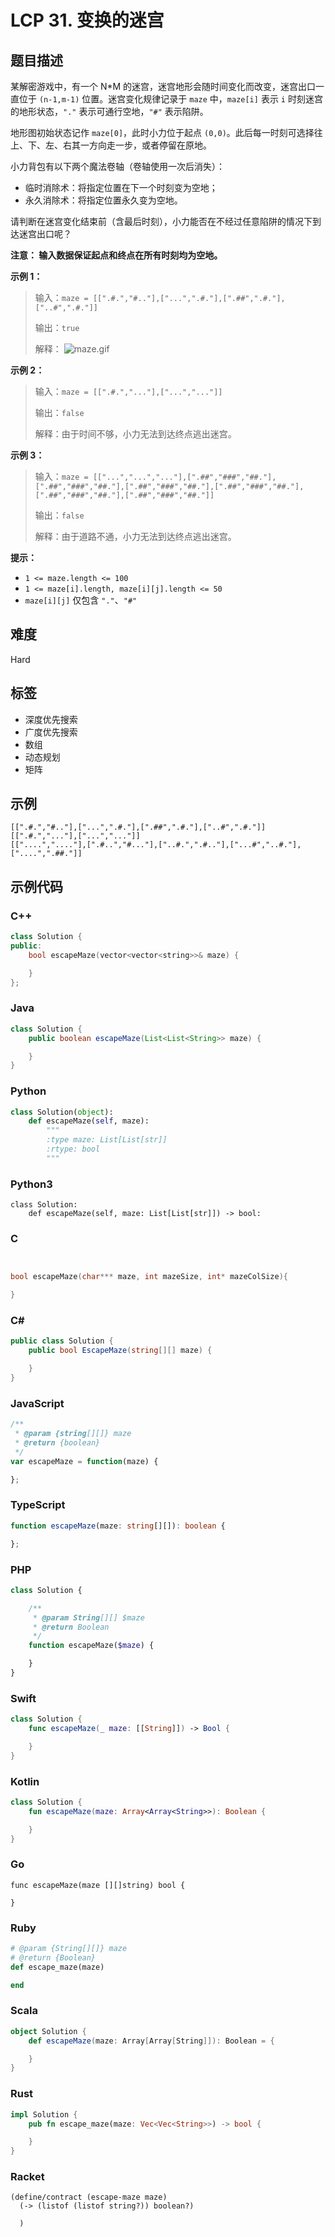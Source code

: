 # LCP 31. 变换的迷宫

## 题目描述

某解密游戏中，有一个 N\*M 的迷宫，迷宫地形会随时间变化而改变，迷宫出口一直位于 `(n-1,m-1)` 位置。迷宫变化规律记录于 `maze` 中，`maze[i]` 表示 `i` 时刻迷宫的地形状态，`"."` 表示可通行空地，`"#"` 表示陷阱。

地形图初始状态记作 `maze[0]`，此时小力位于起点 `(0,0)`。此后每一时刻可选择往上、下、左、右其一方向走一步，或者停留在原地。

小力背包有以下两个魔法卷轴（卷轴使用一次后消失）：
+ 临时消除术：将指定位置在下一个时刻变为空地；
+ 永久消除术：将指定位置永久变为空地。

请判断在迷宫变化结束前（含最后时刻），小力能否在不经过任意陷阱的情况下到达迷宫出口呢？

**注意： 输入数据保证起点和终点在所有时刻均为空地。**

**示例 1：**
>输入：`maze = [[".#.","#.."],["...",".#."],[".##",".#."],["..#",".#."]]`
>
>输出：`true`
>
>解释：
![maze.gif](https://pic.leetcode-cn.com/1615892239-SCIjyf-maze.gif)


**示例 2：**
>输入：`maze = [[".#.","..."],["...","..."]]`
>
>输出：`false`
>
>解释：由于时间不够，小力无法到达终点逃出迷宫。

**示例 3：**
>输入：`maze = [["...","...","..."],[".##","###","##."],[".##","###","##."],[".##","###","##."],[".##","###","##."],[".##","###","##."],[".##","###","##."]]`
>
>输出：`false`
>
>解释：由于道路不通，小力无法到达终点逃出迷宫。

**提示：**
- `1 <= maze.length <= 100`
- `1 <= maze[i].length, maze[i][j].length <= 50`
- `maze[i][j]` 仅包含 `"."`、`"#"`

## 难度

Hard

## 标签

- 深度优先搜索
- 广度优先搜索
- 数组
- 动态规划
- 矩阵

## 示例

```
[[".#.","#.."],["...",".#."],[".##",".#."],["..#",".#."]]
[[".#.","..."],["...","..."]]
[["....","...."],[".#..","#..."],["..#.",".#.."],["...#","..#."],["....",".##."]]
```

## 示例代码

### C++

```cpp
class Solution {
public:
    bool escapeMaze(vector<vector<string>>& maze) {

    }
};
```

### Java

```java
class Solution {
    public boolean escapeMaze(List<List<String>> maze) {

    }
}
```

### Python

```python
class Solution(object):
    def escapeMaze(self, maze):
        """
        :type maze: List[List[str]]
        :rtype: bool
        """
```

### Python3

```python3
class Solution:
    def escapeMaze(self, maze: List[List[str]]) -> bool:
```

### C

```c


bool escapeMaze(char*** maze, int mazeSize, int* mazeColSize){

}
```

### C#

```csharp
public class Solution {
    public bool EscapeMaze(string[][] maze) {

    }
}
```

### JavaScript

```javascript
/**
 * @param {string[][]} maze
 * @return {boolean}
 */
var escapeMaze = function(maze) {

};
```

### TypeScript

```typescript
function escapeMaze(maze: string[][]): boolean {

};
```

### PHP

```php
class Solution {

    /**
     * @param String[][] $maze
     * @return Boolean
     */
    function escapeMaze($maze) {

    }
}
```

### Swift

```swift
class Solution {
    func escapeMaze(_ maze: [[String]]) -> Bool {

    }
}
```

### Kotlin

```kotlin
class Solution {
    fun escapeMaze(maze: Array<Array<String>>): Boolean {

    }
}
```

### Go

```golang
func escapeMaze(maze [][]string) bool {

}
```

### Ruby

```ruby
# @param {String[][]} maze
# @return {Boolean}
def escape_maze(maze)

end
```

### Scala

```scala
object Solution {
    def escapeMaze(maze: Array[Array[String]]): Boolean = {

    }
}
```

### Rust

```rust
impl Solution {
    pub fn escape_maze(maze: Vec<Vec<String>>) -> bool {

    }
}
```

### Racket

```racket
(define/contract (escape-maze maze)
  (-> (listof (listof string?)) boolean?)

  )
```

